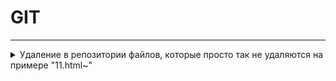 # GIT

---

<details>
    <summary>Удаление в репозитории файлов, которые просто так не удаляются на примере "11.html~"</summary>

Сначала проверьте статус файлов
```
git status
```

Удалите файл двумя способами

Способ 1
```
git rm --cached "11.html~"
```

Если первый способ не помог, попробуйте второй
```
git rm -f --cached "11.html~"
```

Зафиксируйте изменения
```
git commit -m "Удален временный файл 11.html~"
```

Отправьте изменения на GitHub
```
git push
```
</details>